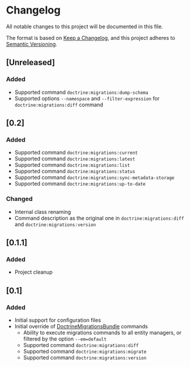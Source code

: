 # Changelog
All notable changes to this project will be documented in this file.

The format is based on [Keep a Changelog](https://keepachangelog.com/en/1.0.0/),
and this project adheres to [Semantic Versioning](https://semver.org/spec/v2.0.0.html).

## [Unreleased]
### Added
- Supported command `doctrine:migrations:dump-schema`
- Supported options `--namespace` and `--filter-expression` for `doctrine:migrations:diff` command

## [0.2]
### Added
- Supported command `doctrine:migrations:current`
- Supported command `doctrine:migrations:latest`
- Supported command `doctrine:migrations:list`
- Supported command `doctrine:migrations:status`
- Supported command `doctrine:migrations:sync-metadata-storage`
- Supported command `doctrine:migrations:up-to-date`

### Changed
- Internal class renaming
- Command description as the original one in `doctrine:migrations:diff` and `doctrine:migrations:version`

## [0.1.1]
### Added
- Project cleanup

## [0.1]
### Added
- Initial support for configuration files
- Initial override of [DoctrineMigrationsBundle](https://github.com/doctrine/DoctrineMigrationsBundle) commands
  - Ability to execute migrations commands to all entity managers, or filtered by the option `--em=default`
  - Supported command `doctrine:migrations:diff`
  - Supported command `doctrine:migrations:migrate`
  - Supported command `doctrine:migrations:version`